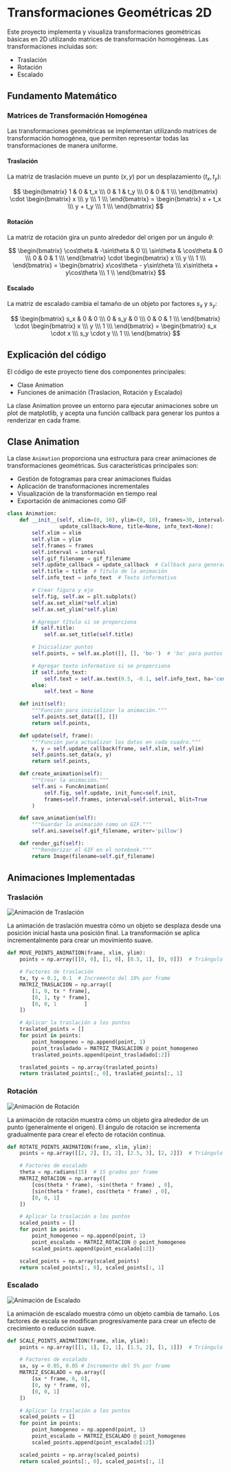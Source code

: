 # Transformaciones Geométricas 2D

Este proyecto implementa y visualiza transformaciones geométricas básicas en 2D utilizando matrices de transformación homogéneas. Las transformaciones incluidas son:

- Traslación
- Rotación
- Escalado

## Fundamento Matemático

### Matrices de Transformación Homogénea

Las transformaciones geométricas se implementan utilizando matrices de transformación homogénea, que permiten representar todas las transformaciones de manera uniforme.

#### Traslación

La matriz de traslación mueve un punto $(x, y)$ por un desplazamiento $(t_x, t_y)$:

$$ \begin{bmatrix} 1 & 0 & t_x \\\ 0 & 1 & t_y \\\ 0 & 0 & 1 \\\ \end{bmatrix} \cdot \begin{bmatrix} x \\\ y \\\ 1 \\\ \end{bmatrix} = \begin{bmatrix} x + t_x \\\ y + t_y \\\ 1 \\\ \end{bmatrix} $$

#### Rotación

La matriz de rotación gira un punto alrededor del origen por un ángulo $\theta$:

$$ \begin{bmatrix} \cos\theta & -\sin\theta & 0 \\\ \sin\theta & \cos\theta & 0 \\\ 0 & 0 & 1 \\\ \end{bmatrix} \cdot \begin{bmatrix} x \\\ y \\\ 1 \\\ \end{bmatrix} = \begin{bmatrix} x\cos\theta - y\sin\theta \\\ x\sin\theta + y\cos\theta \\\ 1 \\ \end{bmatrix} $$

#### Escalado

La matriz de escalado cambia el tamaño de un objeto por factores $s_x$ y $s_y$:

$$ \begin{bmatrix} s_x & 0 & 0 \\\ 0 & s_y & 0 \\\ 0 & 0 & 1 \\\ \end{bmatrix} \cdot \begin{bmatrix} x \\\ y \\\ 1 \\\ \end{bmatrix} = \begin{bmatrix} s_x \cdot x \\\ s_y \cdot y \\\ 1 \\\ \end{bmatrix} $$

## Explicación del código

El código de este proyecto tiene dos componentes principales:

- Clase Animation
- Funciones de animación (Traslacion, Rotación y Escalado)

La clase Animation provee un entorno para ejecutar animaciones sobre un plot de matplotlib, y acepta una función callback para generar los puntos a renderizar en cada frame.

## Clase Animation

La clase `Animation` proporciona una estructura para crear animaciones de transformaciones geométricas. Sus características principales son:

- Gestión de fotogramas para crear animaciones fluidas
- Aplicación de transformaciones incrementales
- Visualización de la transformación en tiempo real
- Exportación de animaciones como GIF

```py
class Animation:
    def __init__(self, xlim=(0, 10), ylim=(0, 10), frames=30, interval=1000, gif_filename='animation.gif',
                 update_callback=None, title=None, info_text=None):
        self.xlim = xlim
        self.ylim = ylim
        self.frames = frames
        self.interval = interval
        self.gif_filename = gif_filename
        self.update_callback = update_callback  # Callback para generar puntos
        self.title = title  # Título de la animación
        self.info_text = info_text  # Texto informativo

        # Crear figura y eje
        self.fig, self.ax = plt.subplots()
        self.ax.set_xlim(*self.xlim)
        self.ax.set_ylim(*self.ylim)

        # Agregar título si se proporciona
        if self.title:
            self.ax.set_title(self.title)

        # Inicializar puntos
        self.points, = self.ax.plot([], [], 'bo-')  # 'bo' para puntos azules

        # Agregar texto informativo si se proporciona
        if self.info_text:
            self.text = self.ax.text(0.5, -0.1, self.info_text, ha='center', va='center', transform=self.ax.transAxes)
        else:
            self.text = None

    def init(self):
        """Función para inicializar la animación."""
        self.points.set_data([], [])
        return self.points,

    def update(self, frame):
        """Función para actualizar los datos en cada cuadro."""
        x, y = self.update_callback(frame, self.xlim, self.ylim)
        self.points.set_data(x, y)
        return self.points,

    def create_animation(self):
        """Crear la animación."""
        self.ani = FuncAnimation(
            self.fig, self.update, init_func=self.init,
            frames=self.frames, interval=self.interval, blit=True
        )

    def save_animation(self):
        """Guardar la animación como un GIF."""
        self.ani.save(self.gif_filename, writer='pillow')

    def render_gif(self):
        """Renderizar el GIF en el notebook."""
        return Image(filename=self.gif_filename)
```

## Animaciones Implementadas

### Traslación

![Animación de Traslación](move_animation.gif)

La animación de traslación muestra cómo un objeto se desplaza desde una posición inicial hasta una posición final. La transformación se aplica incrementalmente para crear un movimiento suave.

```py
def MOVE_POINTS_ANIMATION(frame, xlim, ylim):
    points = np.array([[0, 0], [1, 0], [0.5, 1], [0, 0]])  # Triángulo inicial

    # Factores de traslación
    tx, ty = 0.1, 0.1  # Incremento del 10% por frame
    MATRIZ_TRASLACION = np.array([
        [1, 0, tx * frame],
        [0, 1, ty * frame],
        [0, 0, 1         ]
    ])

    # Aplicar la traslación a los puntos
    traslated_points = []
    for point in points:
        point_homogeneo = np.append(point, 1)
        point_trasladado = MATRIZ_TRASLACION @ point_homogeneo
        traslated_points.append(point_trasladado[:2])

    traslated_points = np.array(traslated_points)
    return traslated_points[:, 0], traslated_points[:, 1]
```

### Rotación

![Animación de Rotación](rotate_animation.gif)

La animación de rotación muestra cómo un objeto gira alrededor de un punto (generalmente el origen). El ángulo de rotación se incrementa gradualmente para crear el efecto de rotación continua.

```py
def ROTATE_POINTS_ANIMATION(frame, xlim, ylim):
    points = np.array([[2, 2], [3, 2], [2.5, 3], [2, 2]])  # Triángulo inicial

    # Factores de escalado
    theta = np.radians(15)  # 15 grados por frame
    MATRIZ_ROTACION = np.array([
        [cos(theta * frame), -sin(theta * frame) , 0],
        [sin(theta * frame), cos(theta * frame) , 0],
        [0, 0, 1]
    ])

    # Aplicar la traslación a los puntos
    scaled_points = []
    for point in points:
        point_homogeneo = np.append(point, 1)
        point_escalado = MATRIZ_ROTACION @ point_homogeneo
        scaled_points.append(point_escalado[:2])

    scaled_points = np.array(scaled_points)
    return scaled_points[:, 0], scaled_points[:, 1]
```

### Escalado

![Animación de Escalado](scale_animation.gif)

La animación de escalado muestra cómo un objeto cambia de tamaño. Los factores de escala se modifican progresivamente para crear un efecto de crecimiento o reducción suave.

```py
def SCALE_POINTS_ANIMATION(frame, xlim, ylim):
    points = np.array([[1, 1], [2, 1], [1.5, 2], [1, 1]])  # Triángulo inicial

    # Factores de escalado
    sx, sy = 0.05, 0.05 # Incremento del 5% por frame
    MATRIZ_ESCALADO = np.array([
        [sx * frame, 0, 0],
        [0, sy * frame, 0],
        [0, 0, 1]
    ])

    # Aplicar la traslación a los puntos
    scaled_points = []
    for point in points:
        point_homogeneo = np.append(point, 1)
        point_escalado = MATRIZ_ESCALADO @ point_homogeneo
        scaled_points.append(point_escalado[:2])

    scaled_points = np.array(scaled_points)
    return scaled_points[:, 0], scaled_points[:, 1]
```
